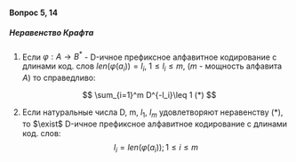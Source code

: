 #### Вопрос 5, 14

##### Неравенство Крафта

1. Если $\varphi:A \rightarrow B^*$ - D-ичное префиксное алфавитное кодирование с длинами код. слов  $len(\varphi(a_i))=l_i$, $1 \leq l_i \leq m$, (*m* - мощность алфавита *A*) то справедливо: 

$$
\sum_{i=1}^m D^{-l_i}\leq 1 (*)
$$

2. Если натуральные числа D, m, $l_1$, $l_m$ удовлетворяют неравенству (*), то $\exist$ D-ичное префиксное алфавитное кодирование с длинами код. слов: 
   $$
   l_i=len(\varphi(a_i)); 1\leq i \leq m
   $$
   